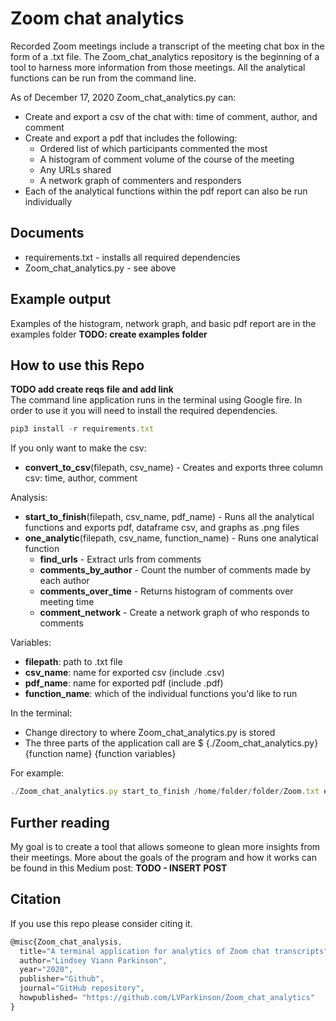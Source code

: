 # Zoom chat analytics
Recorded Zoom meetings include a transcript of the meeting chat box in the form of a .txt file. The Zoom_chat_analytics repository is the beginning of a tool to harness more information from those meetings. All the analytical functions can be run from the command line.

As of December 17, 2020 Zoom_chat_analytics.py can:  
- Create and export a csv of the chat with: time of comment, author, and comment
- Create and export a pdf that includes the following:
  - Ordered list of which participants commented the most
  - A histogram of comment volume of the course of the meeting
  - Any URLs shared
  - A network graph of commenters and responders
- Each of the analytical functions within the pdf report can also be run individually  

## Documents  
- requirements.txt - installs all required dependencies
- Zoom_chat_analytics.py - see above


## Example output  
Examples of the histogram, network graph, and basic pdf report are in the examples folder **TODO: create examples folder** 

## How to use this Repo  
**TODO add create reqs file and add link**  
The command line application runs in the terminal using Google fire. In order to use it you will need to install the required dependencies.
```javascript
pip3 install -r requirements.txt
```

If you only want to make the csv:  
- **convert_to_csv**(filepath, csv_name) - Creates and exports three column csv: time, author, comment  

Analysis:  
- **start_to_finish**(filepath, csv_name, pdf_name) - Runs all the analytical functions and exports pdf, dataframe csv, and graphs as .png files      
- **one_analytic**(filepath, csv_name, function_name) - Runs one analytical function  
    * **find_urls** - Extract urls from comments  
    * **comments_by_author** - Count the number of comments made by each author  
    * **comments_over_time** - Returns histogram of comments over meeting time  
    * **comment_network** - Create a network graph of who responds to comments  

Variables:  
- **filepath**: path to .txt file   
- **csv_name**: name for exported csv (include .csv)  
- **pdf_name**: name for exported pdf (include .pdf)  
- **function_name**: which of the individual functions you'd like to run    

In the terminal:  
- Change directory to where Zoom_chat_analytics.py is stored  
- The three parts of the application call are $ {./Zoom_chat_analytics.py} {function name} {function variables}    

For example:  
```javascript
./Zoom_chat_analytics.py start_to_finish /home/folder/folder/Zoom.txt example.csv example.pdf
```

## Further reading  
My goal is to create a tool that allows someone to glean more insights from their meetings. More about the goals of the program and how it works can be found in this Medium post: **TODO - INSERT POST**


## Citation
If you use this repo please consider citing it. 
```javascript
@misc{Zoom_chat_analysis,
  title="A terminal application for analytics of Zoom chat transcripts",
  author="Lindsey Viann Parkinson",
  year="2020",
  publisher="Github",
  journal="GitHub repository",
  howpublished= "https://github.com/LVParkinson/Zoom_chat_analytics"
}
```
